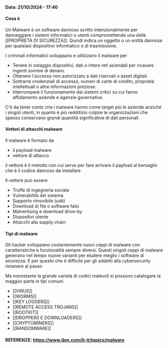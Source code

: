 #### Data: 21/10/2024 - 17:40

#### Cosa è
Un Malware è un software dannoso scritto intenzionalmente per danneggiare i sistemi informatici o utenti compromettendo una delle [[PROPRIETA DI SICUREZZA]]. Quindi indica un oggetto o un entità dannosa per qualsiasi dispositivo informatico o di trasmissione.

I criminali informatici sviluppano e utilizzano il malware per
- Tenere in ostaggio dispositivi, dati o intere reti aziendali per ricavare ingenti somme di denaro.  
- Ottenere l'accesso non autorizzato a dati riservati o asset digitali.  
- Sottrarre credenziali di accesso, numeri di carte di credito, proprietà intellettuali o altre informazioni preziose.  
- Interrompere il funzionamento dei sistemi critici su cui fanno affidamento aziende e agenzie governative.

C'è da tener conto che i malware hanno come target più le aziende anziché i singoli utenti, in quanto è più redditizio colpire le organizzazioni che spesso conservano grandi quantità significative di dati personali

#### Vettori di attacchi malware
Il malware è formato da
- il payload malware
- vettore di attacco

il vettore è il metodo con cui serve per fare arrivare il payload al bersaglio che è il codice dannoso da installare

Il vettore può essere

- Truffe di ingegneria sociale
- Vulnerabilità del sistema
- Supporto rimovibile (usb)
- Download di file o software falsi
- Malvertising e download drive-by
- Dispositivi utente
- Attacchi alla supply chain

#### Tipi di malware

Gli hacker sviluppano costantemente nuovi ceppi di malware con caratteristiche e funzionalità sempre diversi. Questi singoli ceppi di malware generano nel tempo nuove varianti per eludere meglio i software di sicurezza. E per questo che è difficile per gli addetti alla cybersecurity rimanere al passo 

Ma nonostante la grande varietà di codici malevoli si possono catalogare la maggior parte in tipi comuni

- [[VIRUS]]
- [[WORMS]]
- [[KEY LOGGERS]]
- [[REMOTE ACCESS TROJANS]]
- [[ROOTKIT]]
- [[DROPPERS E DOWNLOADERS]]
- [[CRYPTOMINERS]]
- [[RANSOMWARE]]

#### REFERENZE: https://www.ibm.com/it-it/topics/malware